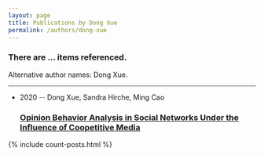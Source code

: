 ```yaml
---
layout: page
title: Publications by Dong Xue
permalink: /authors/dong-xue
---
```


<h3 id="number-posts">There are ... items referenced.</h3>
<p id='info-authors'>Alternative author names: Dong Xue.</p>
<hr />
<ul class="post-list">
<li><span class='post-meta'>2020 -- Dong Xue, Sandra Hirche, Ming Cao</span><h3><a class='post-link' href="{{ site.baseurl }}/opinion-behavior-analysis-in-social-networks-under-the-influence-of-coopetitive-media">Opinion Behavior Analysis in Social Networks Under the Influence of Coopetitive Media</a></h3></li>

</ul>
{% include count-posts.html %}
